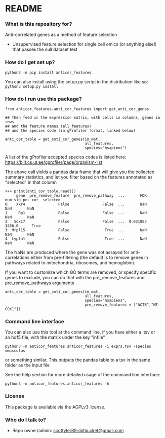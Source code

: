 # README #

### What is this repository for? ###

Anti-correlated genes as a method of feature selection
* Unsupervised feature selection for single cell omics (or anything else!) that passes the null dataset test

### How do I get set up? ###

`python3 -m pip install anticor_features`

You can also install using the setup.py script in the distribution like so:
`python3 setup.py install`


### How do I run use this package? ###

```
from anticor_features.anti_cor_features import get_anti_cor_genes

## Then feed in the expression matrix, with cells in columns, genes in rows
## and the feature names (all_features)
## and the species code (in gProfiler format, linked below)

anti_cor_table = get_anti_cor_genes(in_mat,
                                    all_features,
                                    species="hsapiens")

```
A list of the gProfiler accepted species codes is listed here: https://biit.cs.ut.ee/gprofiler/page/organism-list

The above call yields a pandas data frame that will give you the collected summary statistics, and let you filter based on the features annotated as "selected" in that column
```
>>> print(anti_cor_table.head())
     gene  pre_remove_feature  pre_remove_pathway  ...       FDR  num_sig_pos_cor  selected
0    Xkr4               False               False  ...       NaN              NaN       NaN
1     Rp1               False               False  ...       NaN              NaN       NaN
2   Sox17               False               False  ...  0.001883           3406.0      True
3  Mrpl15               False                True  ...       NaN              NaN       NaN
4  Lypla1               False                True  ...       NaN              NaN       NaN
```
The NaNs are produced where the gene was not assayed for anti-correlations either from pre-filtering
(the default is to remove genes in pathways related to mitochondria, ribosomes, and hemoglobin).

If you want to customize which GO terms are removed, or specify specific genes to exclude, you can do that with the pre_remove_features and pre_remove_pathways arguments
```
anti_cor_table = get_anti_cor_genes(in_mat,
                                    all_features,
                                    species="hsapiens",
                                    pre_remove_features = ["ACTB","MT-COX1"])

```

### Command line interface ###
You can also use this tool at the command line, if you have either a .tsv or an hdf5 file, with the matrix under the key "infile"

```
python3 -m anticor_features.anticor_features -i exprs.tsv -species mmusculus
```
or something similar. This outputs the pandas table to a tsv in the same folder as the input file

See the help section for more detailed usage of the command line interface:
```
python3 -m anticor_features.anticor_features -h
```

### License ###
This package is available via the AGPLv3 license.

### Who do I talk to? ###

* Repo owner/admin: scottyler89+bitbucket@gmail.com